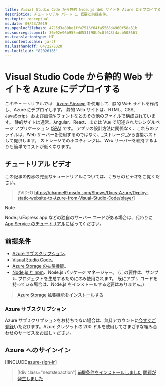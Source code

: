 ```yaml
---
title: Visual Studio Code から静的 Node.js Web サイトを Azure にデプロイする
description: チュートリアル パート 1、概要と前提条件。
ms.topic: conceptual
ms.date: 09/23/2019
ms.openlocfilehash: 4795d3a80be1ffa7516f64fa5563d4960f58a31b
ms.sourcegitcommit: 36e02e96b955ed0531f98b9c0f623f4acb508661
ms.translationtype: HT
ms.contentlocale: ja-JP
ms.lasthandoff: 04/22/2020
ms.locfileid: "82026165"
---
```

# <a name="deploy-a-static-website-to-azure-from-visual-studio-code"></a>Visual Studio Code から静的 Web サイトを Azure にデプロイする

このチュートリアルでは、[Azure Storage](https://docs.microsoft.com/azure/storage) を使用して、静的 Web サイトを作成し、Azure にデプロイします。 静的 Web サイトは、HTML、CSS、JavaScript、および画像やフォントなどのその他のファイルで構成されています。 静的サイトは通常、Angular、React、または Vue で記述されたシングルページ アプリケーション ([SPA](https://en.wikipedia.org/wiki/Single-page_application)) です。 アプリの設計方法に関係なく、これらのファイルは、Web サーバーを使用するのではなく、_ストレージ_から直接ホストして提供します。 ストレージでのホスティングは、Web サーバーを維持するよりも簡単でコストが低くなります。

## <a name="walkthrough-video"></a>チュートリアル ビデオ

この記事の内容の完全なチュートリアルについては、こちらのビデオをご覧ください。

> [!VIDEO https://channel9.msdn.com/Shows/Docs-Azure/Deploy-static-website-to-Azure-from-Visual-Studio-Code/player]

> [!NOTE]
> Node.js/Express app などの独自のサーバー コードがある場合は、代わりに [App Service のチュートリアル](tutorial-vscode-azure-app-service-node-01.md)に従ってください。

## <a name="prerequisites"></a>前提条件

- [Azure サブスクリプション](#azure-subscription)。
- [Visual Studio Code](https://code.visualstudio.com/)。
- [Azure Storage の拡張機能](https://marketplace.visualstudio.com/items?itemName=ms-azuretools.vscode-azurestorage)。
- [Node.js と npm](https://nodejs.org/en/download)、Node.js パッケージ マネージャー。 (この要件は、サンプル プロジェクトを生成するためにのみ使用されます。 既にアプリ コードを持っている場合は、Node.js をインストールする必要はありません。)

> <a class="tutorial-install-extension-btn" href="vscode:extension/ms-azuretools.vscode-azurestorage">Azure Storage 拡張機能をインストールする</a>

### <a name="azure-subscription"></a>Azure サブスクリプション

Azure サブスクリプションをお持ちでない場合は、無料アカウントに[今すぐご登録](https://azure.microsoft.com/free/?utm_source=campaign&utm_campaign=vscode-tutorial-static-website&mktingSource=vscode-tutorial-static-website)いただけます。Azure クレジットの 200 ドルを使用してさまざまな組み合わせのサービスをお試しください。

## <a name="sign-in-to-azure"></a>Azure へのサインイン

[!INCLUDE [azure-sign-in](includes/azure-sign-in.md)]

> [!div class="nextstepaction"]
> [前提条件をインストールしました](tutorial-vscode-static-website-node-02.md) [問題が発生しました](https://www.research.net/r/PWZWZ52?tutorial=node-deployment-staticwebsite&step=getting-started)
